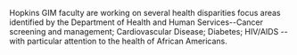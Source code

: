 Hopkins GIM faculty are working on several health disparities focus areas identified by the Department of Health and Human Services--Cancer screening and management; Cardiovascular Disease; Diabetes; HIV/AIDS --with particular attention to the health of African Americans.
